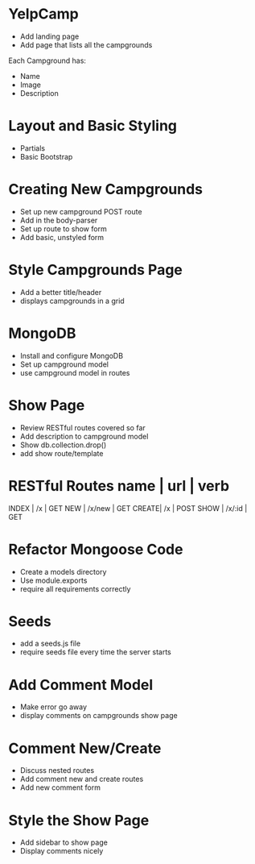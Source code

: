 # YelpCamp
* Add landing page
* Add page that lists all the campgrounds

Each Campground has:
* Name
* Image
* Description

# Layout and Basic Styling
* Partials
* Basic Bootstrap

# Creating New Campgrounds
* Set up new campground POST route
* Add in the body-parser
* Set up route to show form
* Add basic, unstyled form

# Style Campgrounds Page
* Add a better title/header
* displays campgrounds in a grid

# MongoDB
* Install and configure MongoDB
* Set up campground model
* use campground model in routes

# Show Page
* Review RESTful routes covered so far
* Add description to campground model
* Show db.collection.drop()
* add show route/template

RESTful Routes
name  | url    | verb
========================
INDEX | /x     | GET
NEW   | /x/new | GET
CREATE| /x     | POST
SHOW  | /x/:id | GET


# Refactor Mongoose Code
* Create a models directory
* Use module.exports
* require all requirements correctly

# Seeds
* add a seeds.js file
* require seeds file every time the server starts

# Add Comment Model
* Make error go away
* display comments on campgrounds show page

# Comment New/Create
* Discuss nested routes
* Add comment new and create routes
* Add new comment form

# Style the Show Page
* Add sidebar to show page
* Display comments nicely
